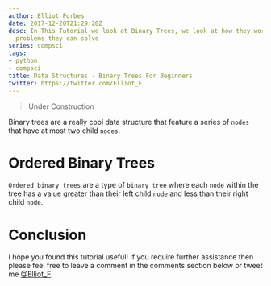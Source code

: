 ```yaml
---
author: Elliot Forbes
date: 2017-12-20T21:29:28Z
desc: In This Tutorial we look at Binary Trees, we look at how they work and what
  problems they can solve
series: compsci
tags:
- python
- compsci
title: Data Structures - Binary Trees For Beginners
twitter: https://twitter.com/Elliot_F
---
```


> Under Construction

Binary trees are a really cool data structure that feature a series of `nodes` that have at most two child `nodes`. 

# Ordered Binary Trees

`Ordered binary trees` are a type of `binary tree` where each `node` within the tree has a value greater than their left child `node` and less than their right child `node`. 

# Conclusion

I hope you found this tutorial useful! If you require further assistance then please feel free to leave a comment in the comments section below or tweet me [@Elliot_F](https://twitter.com/elliot_f).